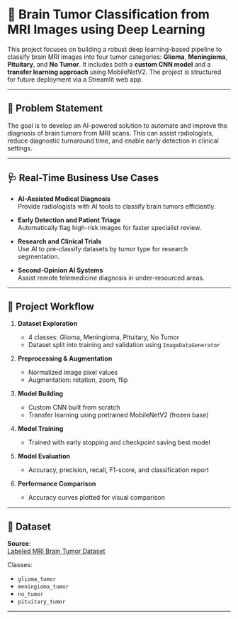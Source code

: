 # 🧠 Brain Tumor Classification from MRI Images using Deep Learning

This project focuses on building a robust deep learning-based pipeline to classify brain MRI images into four tumor categories: **Glioma**, **Meningioma**, **Pituitary**, and **No Tumor**. It includes both a **custom CNN model** and a **transfer learning approach** using MobileNetV2. The project is structured for future deployment via a Streamlit web app.

---

## 📌 Problem Statement

The goal is to develop an AI-powered solution to automate and improve the diagnosis of brain tumors from MRI scans. This can assist radiologists, reduce diagnostic turnaround time, and enable early detection in clinical settings.

---

## 🩺 Real-Time Business Use Cases

- **AI-Assisted Medical Diagnosis**  
  Provide radiologists with AI tools to classify brain tumors efficiently.

- **Early Detection and Patient Triage**  
  Automatically flag high-risk images for faster specialist review.

- **Research and Clinical Trials**  
  Use AI to pre-classify datasets by tumor type for research segmentation.

- **Second-Opinion AI Systems**  
  Assist remote telemedicine diagnosis in under-resourced areas.

---

## 🧪 Project Workflow

1. **Dataset Exploration**
   - 4 classes: Glioma, Meningioma, Pituitary, No Tumor
   - Dataset split into training and validation using `ImageDataGenerator`

2. **Preprocessing & Augmentation**
   - Normalized image pixel values
   - Augmentation: rotation, zoom, flip

3. **Model Building**
   - Custom CNN built from scratch
   - Transfer learning using pretrained MobileNetV2 (frozen base)

4. **Model Training**
   - Trained with early stopping and checkpoint saving best model

5. **Model Evaluation**
   - Accuracy, precision, recall, F1-score, and classification report

6. **Performance Comparison**
   - Accuracy curves plotted for visual comparison

---

## 📁 Dataset

**Source**:  
[Labeled MRI Brain Tumor Dataset](https://drive.google.com/drive/folders/1C9ww4JnZ2sh22I-hbt45OR16o4ljGxju)

Classes:
- `glioma_tumor`
- `meningioma_tumor`
- `no_tumor`
- `pituitary_tumor`

---
